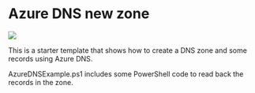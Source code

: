 # Azure DNS new zone

<a href="https://portal.azure.com/#create/Microsoft.Template/uri/https%3A%2F%2Fraw.githubusercontent.com%2Fgourlaa%2Fazure-quickstart-templates%2Fmaster%2F101-azure-dns-new-zone%2Fazuredeploy.json" target="_blank">
    <img src="http://azuredeploy.net/deploybutton.png"/>
</a>

This is a starter template that shows how to create a DNS zone and some records using Azure DNS.  

AzureDNSExample.ps1 includes some PowerShell code to read back the records in the zone.
